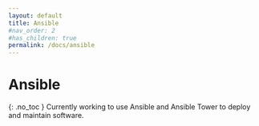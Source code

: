```yaml
---
layout: default
title: Ansible
#nav_order: 2
#has_children: true
permalink: /docs/ansible
---
```


# Ansible
{: .no_toc }
Currently working to use Ansible and Ansible Tower to deploy and maintain software. 
